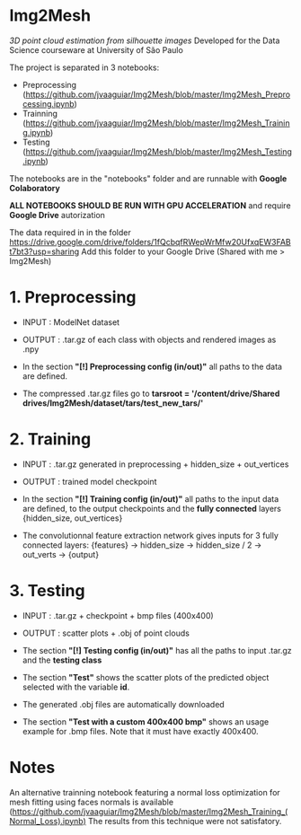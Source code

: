 # Img2Mesh
*3D point cloud estimation from silhouette images*
Developed for the Data Science courseware at University of São Paulo

The project is separated in 3 notebooks:
- Preprocessing (https://github.com/jvaaguiar/Img2Mesh/blob/master/Img2Mesh_Preprocessing.ipynb)
- Trainning (https://github.com/jvaaguiar/Img2Mesh/blob/master/Img2Mesh_Training.ipynb)
- Testing (https://github.com/jvaaguiar/Img2Mesh/blob/master/Img2Mesh_Testing.ipynb)

The notebooks are in the "notebooks" folder and are runnable with **Google Colaboratory**

**ALL NOTEBOOKS SHOULD BE RUN WITH GPU ACCELERATION**
and require **Google Drive** autorization

The data required in in the folder
https://drive.google.com/drive/folders/1fQcbqfRWepWrMfw20UfxqEW3FABt7bt3?usp=sharing
Add this folder to your Google Drive (Shared with me > Img2Mesh)


# 1. Preprocessing
- INPUT  : ModelNet dataset
- OUTPUT : .tar.gz of each class with objects and rendered images as .npy

- In the section **"[!] Preprocessing config (in/out)"** all paths to the data are defined.
- The compressed .tar.gz files go to
**tarsroot = '/content/drive/Shared drives/Img2Mesh/dataset/tars/test_new_tars/'**


# 2. Training
- INPUT  : .tar.gz generated in preprocessing + hidden_size + out_vertices
- OUTPUT : trained model checkpoint

- In the section **"[!] Training config (in/out)"** all paths to the input data are defined,
to the output checkpoints and the **fully connected** layers {hidden_size, out_vertices}

- The convolutionnal feature extraction network gives inputs for 3 fully connected layers:
{features} -> hidden_size -> hidden_size / 2 -> out_verts -> {output}


# 3. Testing
- INPUT  : .tar.gz + checkpoint + bmp files (400x400)
- OUTPUT : scatter plots + .obj of point clouds

- The section **"[!] Testing config (in/out)"** has all the paths to input .tar.gz
and the **testing class**

- The section **"Test"** shows the scatter plots of the predicted object selected with the variable **id**.
- The generated .obj files are automatically downloaded

- The section **"Test with a custom 400x400 bmp"** shows an usage example for .bmp files.
Note that it must have exactly 400x400.

# Notes
An alternative trainning notebook featuring a normal loss optimization for
mesh fitting using faces normals is available (https://github.com/jvaaguiar/Img2Mesh/blob/master/Img2Mesh_Training_(Normal_Loss).ipynb)
The results from this technique were not satisfatory.